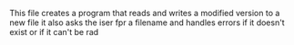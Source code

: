 This file creates a program that reads and writes a modified version to a new file
it also asks the iser fpr a filename and handles errors if it doesn't exist or if it can't be rad
